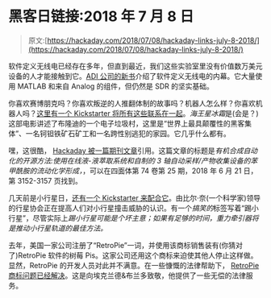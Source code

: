 # 黑客日链接:2018 年 7 月 8 日

> 原文:[https://hackaday.com/2018/07/08/hackaday-links-july-8-2018/](https://hackaday.com/2018/07/08/hackaday-links-july-8-2018/)

软件定义无线电已经存在多年，但直到最近，我们这些实验室里没有价值数万美元设备的人才能接触到它。[ADI 公司的新书](http://www.analog.com/en/education/education-library/software-defined-radio-for-engineers.html)介绍了软件定义无线电的内幕。它大量使用 MATLAB 和来自 Analog 的组件，但仍然是 SDR 的坚实基础。

你喜欢赛博朋克吗？你喜欢叛逆的人推翻体制的故事吗？机器人怎么样？你喜欢机器人吗？[这里有一个 Kickstarter 将所有这些联系在一起](https://www.kickstarter.com/projects/saulwilliams/neptune-frost)。*海王星冰霜*是(会是？)这部电影讲述了布隆迪的一个电子垃圾村，这里是“世界上最具颠覆性的黑客集体”、一名钶钽铁矿石矿工和一名跨性别逃犯的家园。它几乎什么都有。

嘿，这很酷， [Hackaday 被一篇期刊文章](https://authors.elsevier.com/a/1X62s9BxJylUv)引用。这篇文章的标题是*有机合成自动化的开源方法:使用在线液-液萃取系统和自制的 3 轴自动采样/产物收集设备的苯甲酰胺的流动化学形成，*，可以在四面体第 74 卷第 25 期，2018 年 6 月 21 日，第 3152-3157 页找到。

几天前是小行星日，[还有一个 Kickstarter 来配合它](https://www.kickstarter.com/projects/theplanetarysociety/kick-asteroid)。由比尔·奈(一个科学家)领导的行星协会正在提高人们对小行星撞击威胁的认识。有一个*搞笑的*标签写着“踢小行星”，尽管实际上*踢小行星可能是个坏主意；如果有足够的时间，重力牵引器将是推动小行星轨道的最佳方法。*

去年，美国一家公司注册了“RetroPie”一词，并使用该商标销售装有(你猜对了)RetroPie 软件的树莓 Pis。这家公司还用这个商标来迫使其他人停止这样做。显然，RetroPie 的开发人员对此并不满意。在一些慷慨的法律帮助下， [RetroPie 商标问题已经解决](https://retropie.org.uk/2018/07/retropie-usa-trademark-resolved/)。这是向埃克兰德&布兰多致敬，他提供了一些无偿的法律服务。